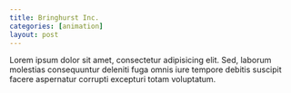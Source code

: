 ```yaml
---
title: Bringhurst Inc.
categories: [animation]
layout: post
---
```


Lorem ipsum dolor sit amet, consectetur adipisicing elit. Sed, laborum molestias consequuntur deleniti fuga omnis iure tempore debitis suscipit facere aspernatur corrupti excepturi totam voluptatum.
